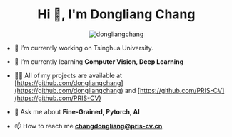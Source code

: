 <h1 align="center">Hi 👋, I'm Dongliang Chang</h1>
<!-- <h3 align="center">Watchful Guardian of AGI. Syllable genius at work.</h3>
 -->

<p align="center"> <img src="https://komarev.com/ghpvc/?username=dongliangchang" alt="dongliangchang" /> </p>

- 🔭 I’m currently working on Tsinghua University.

- 🌱 I’m currently learning **Computer Vision, Deep Learning**

- 👨‍💻 All of my projects are available at [https://github.com/dongliangchang](https://github.com/dongliangchang) and [https://github.com/PRIS-CV](https://github.com/PRIS-CV)

<!-- - 📝 I regulary write articles on [https://medium.com/@rhtsingh900](https://medium.com/@rhtsingh900) -->

- 💬 Ask me about **Fine-Grained, Pytorch, AI**

- 📫 How to reach me **changdongliang@pris-cv.cn**






